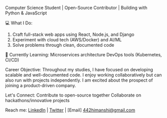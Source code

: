 Computer Science Student | Open-Source Contributor | Building with Python & JavaScript

💻 What I Do:
1. Craft full-stack web apps using React, Node.js, and Django
2. Experiment with cloud tech (AWS/Docker) and AI/ML
3. Solve problems through clean, documented code

🌱 Currently Learning:
Microservices architecture
DevOps tools (Kubernetes, CI/CD)

Career Objective:
Throughout my studies, I have focused on developing scalable and well-documented code. I enjoy
working collaboratively but can also run with projects independently. I am excited about the
prospect of joining a product-driven company.

Let's Connect:
Contribute to open-source together
Collaborate on hackathons/innovative projects

Reach me: [LinkedIn](https://www.linkedin.com/in/442-himanshi/) | [Twitter](https://x.com/himAnshi_882) | [Email] 442himanshi@gmail.com
